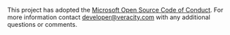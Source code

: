 This project has adopted the [Microsoft Open Source Code of Conduct](https://opensource.microsoft.com/codeofconduct/).
For more information contact [developer@veracity.com](mailto:developer@veracity.com) with any additional questions or comments.